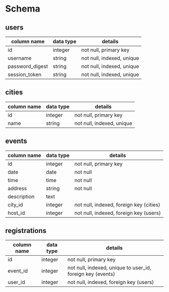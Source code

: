 # Schema

## users
column name     | data type | details
----------------|-----------|---------
id              | integer   | not null, primary key
username        | string    | not null, indexed, unique
password_digest | string    | not null, indexed, unique
session_token   | string    | not null, indexed, unique

## cities
column name     | data type | details
----------------|-----------|---------
id              | integer   | not null, primary key
name            | string    | not null, indexed, unique


## events
column name     | data type | details
----------------|-----------|---------
id              | integer   | not null, primary key
date            | date      | not null
time            | time      | not null
address         | string    | not null
description     | text      |
city_id         | integer   | not null, indexed, foreign key (cities)
host_id         | integer   | not null, indexed, foreign key (users)


## registrations
column name     | data type | details
----------------|-----------|---------
id              | integer   | not null, primary key
event_id        | integer   | not null, indexed, unique to user_id, foreign key (events)
user_id         | integer   | not null, indexed, foreign key (users)

